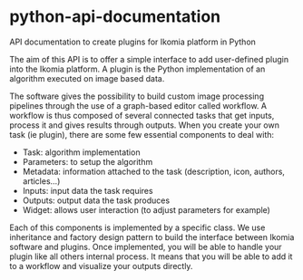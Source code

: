 # python-api-documentation
API documentation to create plugins for Ikomia platform in Python

The aim of this API is to offer a simple interface to add user-defined plugin into the Ikomia platform. A plugin is the Python implementation of an algorithm executed on image based data.

The software gives the possibility to build custom image processing pipelines through the use of a graph-based editor called workflow. A workflow is thus composed of several connected tasks that get inputs, process it and gives results through outputs. When you create your own task (ie plugin), there are some few essential components to deal with:

- Task: algorithm implementation
- Parameters: to setup the algorithm
- Metadata: information attached to the task (description, icon, authors, articles…)
- Inputs: input data the task requires
- Outputs: output data the task produces
- Widget: allows user interaction (to adjust parameters for example)

Each of this components is implemented by a specific class. We use inheritance and factory design pattern to build the interface between Ikomia software and plugins. Once implemented, you will be able to handle your plugin like all others internal process. It means that you will be able to add it to a workflow and visualize your outputs directly.
